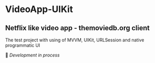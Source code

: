 # VideoApp-UIKit
## Netflix like video app - themoviedb.org client

The test project with using of MVVM, UIKit, URLSession and native programmatic UI

:hammer: _Development in process_
